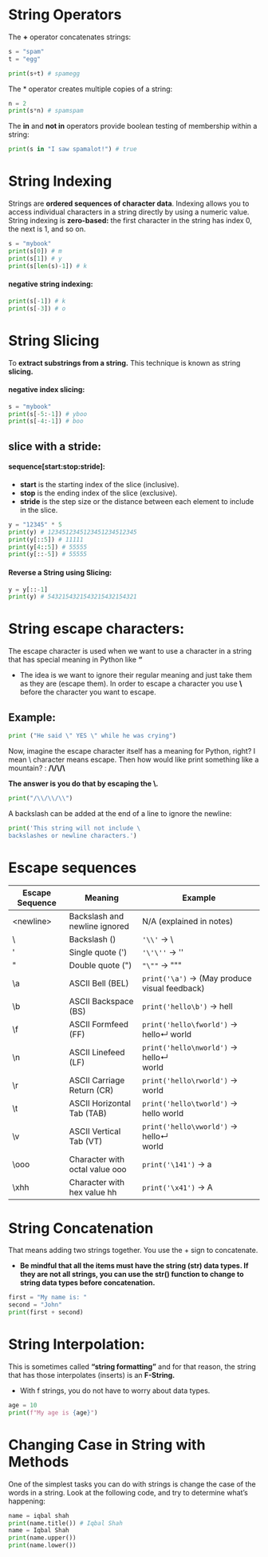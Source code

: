 # String Operators
The **+** operator concatenates strings:
```python
s = "spam"
t = "egg"

print(s+t) # spamegg
```
The * operator creates multiple copies of a string:
```python
n = 2 
print(s*n) # spamspam
```
The **in** and **not in** operators provide boolean testing of membership within a string:

```python
print(s in "I saw spamalot!") # true
```

# String Indexing
Strings are **ordered sequences of character data**. Indexing allows you to access individual characters in a string directly by using a numeric value. String indexing is **zero-based:** the first character in the string has index 0, the next is 1, and so on.

```python
s = "mybook"
print(s[0]) # m
print(s[1]) # y
print(s[len(s)-1]) # k
```
#### negative string indexing:
```python
print(s[-1]) # k
print(s[-3]) # o
```

# String Slicing
To **extract substrings from a string.** This technique is known as string **slicing.**

#### negative index slicing:
```python
s = "mybook"
print(s[-5:-1]) # yboo
print(s[-4:-1]) # boo
```
## slice with a stride:
#### sequence[start:stop:stride]:
- **start** is the starting index of the slice (inclusive).
- **stop** is the ending index of the slice (exclusive).
- **stride** is the step size or the distance between each element to include in the slice.
```python
y = "12345" * 5
print(y) # 1234512345123451234512345
print(y[::5]) # 11111
print(y[4::5]) # 55555
print(y[::-5]) # 55555
```
#### Reverse a String using Slicing:
```python
y = y[::-1]
print(y) # 5432154321543215432154321
```



# String escape characters:
The escape character is used when we want to use a character in a string that has special meaning in
Python like **“**

- The idea is we want to ignore their regular meaning and just take them as they are
(escape them). In order to escape a character you use **\\** before the character you want to escape.

## Example:
```python
print ("He said \" YES \" while he was crying")
```
Now, imagine the escape character itself has a meaning for Python, right? I mean \ character means escape. Then how would like print something like a mountain? : **/\\/\\/\\**

**The answer is you do that by escaping the \\.**

```python
print("/\\/\\/\\")
```

A backslash can be added at the end of a line to ignore the newline:
```python
print('This string will not include \
backslashes or newline characters.')
```

# Escape sequences

| Escape Sequence | Meaning                        | Example                     |
|-----------------|--------------------------------|-----------------------------|
| \<newline>      | Backslash and newline ignored  | N/A (explained in notes)   |
| \\              | Backslash (\)                  | `'\\'` -> \\               |
| \'              | Single quote (')               | `'\'\''` -> \''            |
| \"              | Double quote (")               | `"\""` -> "\""             |
| \a              | ASCII Bell (BEL)               | `print('\a')` -> (May produce visual feedback) |
| \b              | ASCII Backspace (BS)           | `print('hello\b')` -> hell |
| \f              | ASCII Formfeed (FF)            | `print('hello\fworld')` -> hello↵    world|
| \n              | ASCII Linefeed (LF)            | `print('hello\nworld')` -> hello↵<br>world|
| \r              | ASCII Carriage Return (CR)     | `print('hello\rworld')` -> world |
| \t              | ASCII Horizontal Tab (TAB)     | `print('hello\tworld')` -> hello   world |
| \v              | ASCII Vertical Tab (VT)        | `print('hello\vworld')` -> hello↵<br>world |
| \ooo            | Character with octal value ooo | `print('\141')` -> a       |
| \xhh            | Character with hex value hh    | `print('\x41')` -> A       |

# String Concatenation
That means adding two strings together. You use the + sign to concatenate.

- **Be mindful that all the items must have the string (str) data types. If they are not all strings, you can use
the str() function to change to string data types before concatenation.**

```python
first = "My name is: "
second = "John"
print(first + second)
```

# String Interpolation: 
This is sometimes called **“string formatting”** and for that reason, the string that has those interpolates
(inserts) is an **F-String.**
- With f strings, you do not have to worry about data types.

```python
age = 10
print(f"My age is {age}")
```

# Changing Case in String with Methods
One of the simplest tasks you can do with strings is change the case of the words in a string. Look at the following code, and try to determine what’s happening:
```python
name = iqbal shah
print(name.title()) # Iqbal Shah
name = Iqbal Shah
print(name.upper())
print(name.lower())
```
